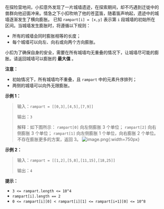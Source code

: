 在探险营地间，小扣意外发现了一片城墙遗迹，在探索期间，却不巧遇到迁徙中的兽群向他迎面冲来。情急之下小扣吹响了他的苍蓝笛，随着笛声响起，遗迹中的城墙逐渐发生了横向膨胀。
已知 `rampart[i] = [x,y]` 表示第 `i` 段城墙的初始所在区间。当城墙发生膨胀时，将遵循以下规则：
- 所有的城墙会同时膨胀相等的长度；
- 每个城墙可以向左、向右或向两个方向膨胀。

小扣为了确保自身的安全，需要在所有城墙均无重叠的情况下，让城墙尽可能的膨胀。请返回城墙可以膨胀的 **最大值** 。

**注意：**
- 初始情况下，所有城墙均不重叠，且 `rampart` 中的元素升序排列；
- 两侧的城墙可以向外无限膨胀。

**示例 1：**
>输入：`rampart = [[0,3],[4,5],[7,9]]`
>
>输出：`3`
>
>解释：如下图所示：
>`rampart[0]` 向左侧膨胀 3 个单位；
>`rampart[2]` 向右侧膨胀 3 个单位；
>`rampart[1]` 向左侧膨胀 1 个单位，向右膨胀 2 个单位。
>不存在膨胀更多的方案，返回 3。
![image.png](https://pic.leetcode.cn/1681717918-tWywrp-image.png){:width=750px}

**示例 2：**
>输入：`rampart = [[1,2],[5,8],[11,15],[18,25]]`
>
>输出：`4`

**提示：**
- `3 <= rampart.length <= 10^4`
- `rampart[i].length == 2`
- `0 <= rampart[i][0] < rampart[i][1] <= rampart[i+1][0] <= 10^8`